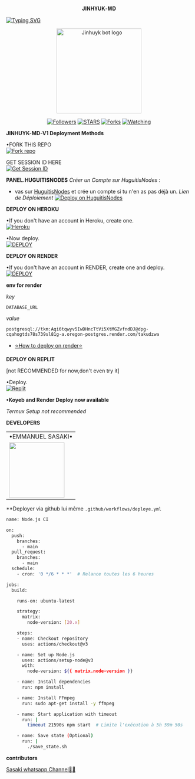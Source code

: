 <p align="center">
𝐉𝐈𝐍𝐇𝐘𝐔𝐊-𝐌𝐃
</p>

<a href="https://git.io/typing-svg"><img src="https://readme-typing-svg.demolab.com?font=Black+Ops+One&size=50&pause=1000&color=DAA520&center=true&width=910&height=100&lines=THANKS FOR CHOOSING +JINHUYK-MD;MULTI+DEVICE+WHATSAPP+BOT" alt="Typing SVG" /></a>
  </p>

<p align="center">
  <a href="https://github.com/ChanJinhuyk">
    <img alt="Jinhuyk bot logo" height="230" src="https://i.postimg.cc/sx2KY0mS/JINHUYK-MD-V1.jpg">
  </a>
</p>

<p align="center">
  <a href="https://github.com/ChanJinhuyk?tab=followers"><img title="Followers" src="https://img.shields.io/github/followers/KangJinhuyk?label=Followers&style=social"></a>
  <a href="https://github.com/ChanJinhuyk/JINHUYK-MD-V1/stargazers/"><img title="STARS" src="https://img.shields.io/github/stars/ChanJinhuyk/JINHUYK-MD-V1?&style=social"></a>
  <a href="https://github.com/ChanJinhuyk/JINHUYK-MD-V1/network/members"><img title="Forks" src="https://img.shields.io/github/forks/ChanJinhuyk/JINHUYK-MD-V1?style=social"></a>
  <a href="https://github.com/ChanJinhuyk/JINHUYK-MD-V1/watchers"><img title="Watching" src="https://img.shields.io/github/watchers/ChanJinhuyk/JINHUYK-MD-V1?label=Watching&style=social"></a>
</p>

 **JINHUYK-MD-V1 Deployment Methods**

•FORK THIS REPO
 <br>
 <a href='https://github.com/ChanJinhuyk/JINHUYK-MD-V1/fork' target="_blank"><img alt='Fork repo' src='https://img.shields.io/badge/Fork-black?style=for-the-badge&logo=git&logoColor=white'/></a>

 GET SESSION ID HERE
 <br>
 <a href='https://unknown-md-sessions-generator-1.onrender.com' target="_blank"><img alt='Get Session ID' src='https://img.shields.io/badge/Get session id-blue?style=for-the-badge&logo=opencv&logoColor=white'/></a> 


**PANEL.HUGUITISNODES**
*Créer un Compte sur HuguitisNodes*
:
   - vas sur  [HuguitisNodes](https://panel.huguitisnodes.host) et crée un compte si tu n'en as pas déjà un.
     *Lien de Déploiement*
<a href='https://panel.huguitisnodes.host/server/623d1dcf/' target="_blank"><img alt='Deploy on HuguitisNodes' src='https://img.shields.io/badge/-DEPLOY-blue?style=for-the-badge&logo=panel&logoColor=white'/></a>

**DEPLOY ON HEROKU**

•If you don't have an account in Heroku, create one.
   <br>
    <a href='https://signup.heroku.com/' target="_blank"><img alt='Heroku' src='https://img.shields.io/badge/-Create-purple?style=for-the-badge&logo=heroku&logoColor=white'/></a>

•Now deploy.
    <br>
    <a href='https://dashboard.heroku.com/new?template=https://github.com/ChanJinhuyk/JINHUYK-MD-V1' target="_blank"><img alt='DEPLOY' src='https://img.shields.io/badge/-DEPLOY-purple?style=for-the-badge&logo=heroku&logoColor=white'/></a>

**DEPLOY ON RENDER**

•If you don't have an account in RENDER, create one and deploy.
    <br>
    <a href='https://dashboard.render.com/select-repo?type=web' target="_blank"><img alt='DEPLOY' src='https://img.shields.io/badge/-DEPLOY-black?style=for-the-badge&logo=render&logoColor=white'/></a>

**env for render**

_key_

```
DATABASE_URL
```
_value_

```
postgresql://tkm:Aqi6tqwyv5IwDHncTtVi5XtMGZvfndDJ@dpg-cqahogtds78s739sl81g-a.oregon-postgres.render.com/takudzwa
```
* [⭐️How to deploy on render⭐️](https://youtu.be/FiRpFMZZrMU?si=tyLUSRBqLt4wyfK-)


**DEPLOY ON REPLIT**

[not RECOMMENDED for now,don't even try it]

•Deploy.
    <br>
    <a href='https://github.com/ChanJinhuyk/JINHUYK-MD-V1' target="_blank"><img alt='Replit' src='https://img.shields.io/badge/-Deploy-red?style=for-the-badge&logo=replit&logoColor=white'/></a>

**•Koyeb and Render Deploy now available**

_Termux Setup not recommended_

**DEVELOPERS**

<table>
  <tr>
    <td>•EMMANUEL SASAKI•</td>
  </tr>
  <tr>
    <td><a href="https://github.com/ChanJinhuyk"><img src="https://i.imgur.com/1YWlaIx.jpeg" width="150"</td>
  </tr>
</table>

**Deployer via github lui même `.github/workflows/deploye.yml`

```bash
name: Node.js CI

on:
  push:
    branches:
      - main
  pull_request:
    branches:
      - main
  schedule:
    - cron: '0 */6 * * *'  # Relance toutes les 6 heures

jobs:
  build:

    runs-on: ubuntu-latest

    strategy:
      matrix:
        node-version: [20.x]

    steps:
    - name: Checkout repository
      uses: actions/checkout@v3

    - name: Set up Node.js
      uses: actions/setup-node@v3
      with:
        node-version: ${{ matrix.node-version }}

    - name: Install dependencies
      run: npm install

    - name: Install FFmpeg
      run: sudo apt-get install -y ffmpeg

    - name: Start application with timeout
      run: |
        timeout 21590s npm start  # Limite l'exécution à 5h 59m 50s

    - name: Save state (Optional)
      run: |
        ./save_state.sh
```

**contributors**

[Sasaki  whatsapp Channel🧑‍💻](https://whatsapp.com/channel/0029Vajrhmz96H4IsEjh4a41)


